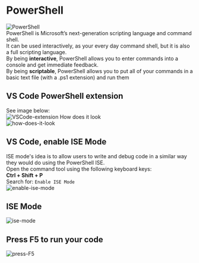 # PowerShell
![PowerShell](https://github.com/danielurra/PowerShell/assets/51704179/528d58e5-fa7e-4da6-8339-05a29fc43fbf)<br>
PowerShell is Microsoft’s next-generation scripting language and command shell.<br>
It can be used interactively, as your every day command shell, but it is also a full scripting language.<br>
By being **interactive**, PowerShell allows you to enter commands into a console and get immediate feedback. <br>
By being **scriptable**, PowerShell allows you to put all of your commands in a basic text file (with a .ps1 extension) and run them<br>

## VS Code PowerShell extension
See image below:<br>
![VSCode-extension](https://github.com/danielurra/PowerShell/assets/51704179/499f7403-7aaa-49c1-9483-6d88d7a32f4b)
How does it look<br>
![how-does-it-look](https://github.com/danielurra/PowerShell/assets/51704179/cb91bdca-2a1e-4139-a0a7-e8587057cfda)<br>
## VS Code, enable ISE Mode
ISE mode's idea is to allow users to write and debug code in a similar way they would do using the PowerShell ISE.<br>
Open the command tool using the following keyboard keys:<br>
**Ctrl + Shift + P** <br>
Search for: `Enable ISE Mode`<br>
![enable-ise-mode](https://github.com/danielurra/PowerShell/assets/51704179/c77c13e6-f38a-4095-9db1-e30813d6478f)<br>
## ISE Mode
![ise-mode](https://github.com/danielurra/PowerShell/assets/51704179/31dfed5d-a934-40ec-9613-1aa55b4d2668)<br>
## Press F5 to run your code
![press-F5](https://github.com/danielurra/PowerShell/assets/51704179/473c5eb4-b49a-4e17-9e8e-931876574aeb)<br>




